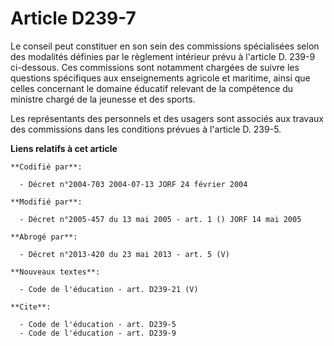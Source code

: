 # Article D239-7

Le conseil peut constituer en son sein des commissions spécialisées selon des modalités définies par le règlement intérieur
prévu à l'article D. 239-9 ci-dessous. Ces commissions sont notamment chargées de suivre les questions spécifiques aux
enseignements agricole et maritime, ainsi que celles concernant le domaine éducatif relevant de la compétence du ministre
chargé de la jeunesse et des sports.

Les représentants des personnels et des usagers sont associés aux travaux des commissions dans les conditions prévues à
l'article D. 239-5.

**Liens relatifs à cet article**

	**Codifié par**:

	  - Décret n°2004-703 2004-07-13 JORF 24 février 2004

	**Modifié par**:

	  - Décret n°2005-457 du 13 mai 2005 - art. 1 () JORF 14 mai 2005

	**Abrogé par**:

	  - Décret n°2013-420 du 23 mai 2013 - art. 5 (V)

	**Nouveaux textes**:

	  - Code de l'éducation - art. D239-21 (V)

	**Cite**:

	  - Code de l'éducation - art. D239-5
	  - Code de l'éducation - art. D239-9
